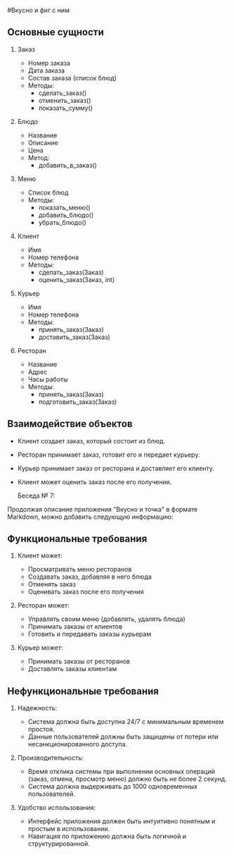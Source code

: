 #Вкусно и фиг с ним 
## Основные сущности

1. Заказ
   - Номер заказа
   - Дата заказа
   - Состав заказа (список блюд)
   - Методы:
     - сделать_заказ()
     - отменить_заказ()
     - показать_сумму()

2. Блюдо
   - Название
   - Описание
   - Цена
   - Метод:
     - добавить_в_заказ()

3. Меню
   - Список блюд
   - Методы:
     - показать_меню()
     - добавить_блюдо()
     - убрать_блюдо()

4. Клиент
   - Имя
   - Номер телефона
   - Методы:
     - сделать_заказ(Заказ)
     - оценить_заказ(Заказ, int)

5. Курьер
   - Имя
   - Номер телефона
   - Методы:
     - принять_заказ(Заказ)
     - доставить_заказ(Заказ)

6. Ресторан
   - Название
   - Адрес
   - Часы работы
   - Методы:
     - принять_заказ(Заказ)
     - подготовить_заказ(Заказ)

## Взаимодействие объектов

- Клиент создает заказ, который состоит из блюд.
- Ресторан принимает заказ, готовит его и передает курьеру.
- Курьер принимает заказ от ресторана и доставляет его клиенту.
- Клиент может оценить заказ после его получения.

  Беседа № 7: 

Продолжая описание приложения "Вкусно и точка" в формате Markdown, можно добавить следующую информацию:

## Функциональные требования

1. Клиент может:
   - Просматривать меню ресторанов
   - Создавать заказ, добавляя в него блюда
   - Отменять заказ
   - Оценивать заказ после его получения

2. Ресторан может:
   - Управлять своим меню (добавлять, удалять блюда)
   - Принимать заказы от клиентов
   - Готовить и передавать заказы курьерам

3. Курьер может:
   - Принимать заказы от ресторанов
   - Доставлять заказы клиентам

## Нефункциональные требования

1. Надежность:
   - Система должна быть доступна 24/7 с минимальным временем простоя.
   - Данные пользователей должны быть защищены от потери или несанкционированного доступа.

2. Производительность:
   - Время отклика системы при выполнении основных операций (заказ, отмена, просмотр меню) должно быть не более 2 секунд.
   - Система должна выдерживать до 1000 одновременных пользователей.

3. Удобство использования:
   - Интерфейс приложения должен быть интуитивно понятным и простым в использовании.
   - Навигация по приложению должна быть логичной и структурированной.
